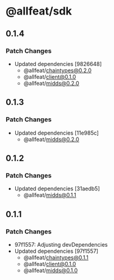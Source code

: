 # @allfeat/sdk

## 0.1.4

### Patch Changes

- Updated dependencies [9826648]
  - @allfeat/chaintypes@0.2.0
  - @allfeat/client@0.1.0
  - @allfeat/midds@0.2.0

## 0.1.3

### Patch Changes

- Updated dependencies [11e985c]
  - @allfeat/midds@0.2.0

## 0.1.2

### Patch Changes

- Updated dependencies [31aedb5]
  - @allfeat/midds@0.1.1

## 0.1.1

### Patch Changes

- 97f1557: Adjusting devDependencies
- Updated dependencies [97f1557]
  - @allfeat/chaintypes@0.1.1
  - @allfeat/client@0.1.0
  - @allfeat/midds@0.1.0
